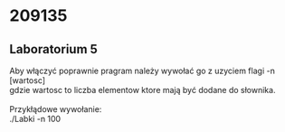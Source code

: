 # 209135
<h2>Laboratorium 5</h2>

Aby włączyć poprawnie pragram należy wywołać go z uzyciem flagi -n [wartosc]<br>
gdzie wartosc to liczba elementow ktore mają być dodane do słownika.
<br /><br />
Przykłądowe wywołanie:<br />
./Labki -n 100

<br />

